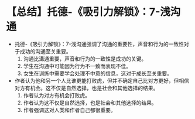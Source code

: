 # 【总结】托德-《吸引力解锁》：7-浅沟通

-   托德-《吸引力解锁》：7-浅沟通强调了沟通的重要性，声音和行为的一致性对于成功的沟通至关重要。
    1.  沟通比溝通重要，声音和行为的一致性是成功的关键。
    2.  学生在沟通中可能因为行为不一致而表现不佳。
    3.  女生在训练中需要学会处理不中意的信息，这对于成长至关重要。
-   作者认为他和另一个人比谁更能打败虎，但并不确定自己比对方更好，但相信对方有机会。这不仅是自然选择，也是社会和其他选择的结果。
    1.  作者认为对方有机会打败虎。
    2.  作者认为这不仅是自然选择，也是社会和其他选择的结果。
    3.  作者强调这对人类和作者自己都很重要。